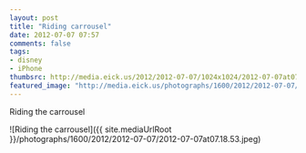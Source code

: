 ```yaml
---
layout: post
title: "Riding carrousel"
date: 2012-07-07 07:57
comments: false
tags: 
- disney
- iPhone
thumbsrc: http://media.eick.us/2012/2012-07-07/1024x1024/2012-07-07at07.18.53.jpeg
featured_image: "http://media.eick.us/photographs/1600/2012/2012-07-07/2012-07-07at07.18.53.jpeg"
---
```

Riding the carrousel

![Riding the carrousel]({{ site.mediaUrlRoot }}/photographs/1600/2012/2012-07-07/2012-07-07at07.18.53.jpeg)

